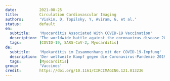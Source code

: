 ```yaml
---
date:          2021-08-25
title:         Circulation Cardiovascular Imaging
authors:       'Viskin, D, Topilsky, Y, Aviram, G, et al.'
status:        default
en:
  subtitle:    'Myocarditis Associated With COVID-19 Vaccination'
  description: 'The worldwide battle against the coronavirus disease 2019 (COVID-19) pandemic has entered the mass vaccination phase. Israel had an early start1 and ≈90% of the adult population received the BioNTech COVID-19 (Pfizer) vaccine. Early vaccination phase involved elderly population, however, on January 26, the minimal age limit was lowered to ≥16 years. Shortly thereafter, during February to April 2021, a cluster of 8 patients acutely presented to our local emergency department with suspected myocarditis after receiving the second dose of the BioNTech COVID-19 (Pfizer) vaccine. The study was approved by our Institutional Review Board. The data that support the findings of this study are available from the corresponding author upon reasonable request. … Previous reports suggested a possible association between the COVID-19 vaccine and myocarditis. We present a cluster with nearly identical clinical, laboratory and imaging findings along with a clear timeline link to the date of the second BioNTech vaccination. Notwithstanding, there is no precedent to this mass vaccination effort in history and a coincidental cluster of unrelated myocarditis cannot be excluded. Finally, our findings suggest that despite this potential vaccine-associated complication, most patients will have a benign course of disease and high rates of recovery.'
  tags:        [COVID-19, SARS-CoV-2, Myocarditis]
de:
  subtitle:    'Myokarditis im Zusammenhang mit der COVID-19-Impfung'
  description: 'Der weltweite Kampf gegen die Coronavirus-Pandemie 2019 (COVID-19) ist in die Phase der Massenimpfung eingetreten. Israel hatte einen frühen Start1 und ≈90 % der erwachsenen Bevölkerung erhielten den BioNTech COVID-19-Impfstoff (Pfizer). Die frühe Impfphase betraf die ältere Bevölkerung, doch am 26. Januar wurde die Mindestaltersgrenze auf ≥16 Jahre gesenkt. Kurz darauf, zwischen Februar und April 2021, wurde eine Gruppe von 8 Patienten mit Verdacht auf Myokarditis in unserer örtlichen Notaufnahme vorstellig, nachdem sie die zweite Dosis des Impfstoffs BioNTech COVID-19 (Pfizer) erhalten hatten. Die Studie wurde von unserem Institutional Review Board genehmigt. Die Daten, die die Ergebnisse dieser Studie untermauern, sind auf begründete Anfrage beim entsprechenden Autor erhältlich. … Frühere Berichte deuteten auf einen möglichen Zusammenhang zwischen dem COVID-19-Impfstoff und Myokarditis hin. Wir stellen eine Gruppe mit nahezu identischen klinischen, labortechnischen und bildgebenden Befunden vor, die zeitlich eindeutig mit dem Datum der zweiten BioNTech-Impfung zusammenhängen. Dennoch gibt es in der Geschichte keinen Präzedenzfall für diese Massenimpfung, und eine zufällige Häufung von Myokarditis ohne Zusammenhang kann nicht ausgeschlossen werden. Schließlich deuten unsere Ergebnisse darauf hin, dass trotz dieser potenziellen impfstoffbedingten Komplikation die meisten Patienten einen gutartigen Krankheitsverlauf und hohe Heilungsraten aufweisen werden.' 
  tags:        [Myocarditis]
group:         'Vaccines'
credit:        https://doi.org/10.1161/CIRCIMAGING.121.013236
---
```

